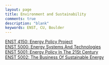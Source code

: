 ```yaml
---
layout: page
title: Environment and Sustainability
comments: true
description: "blank"
keywords: ENST, CU, Boulder
---
```

<body>
<div><a href="../../courses/ENST-4150">ENST 4150: Energy Policy Project</a></div>
<div><a href="../../courses/ENST-5000">ENST 5000: Energy Systems And Technologies</a></div>
<div><a href="../../courses/ENST-5001">ENST 5001: Energy Policy In The 21St Century</a></div>
<div><a href="../../courses/ENST-5002">ENST 5002: The Business Of Sustainable Energy</a></div>
</body>
